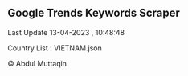 

## Google Trends Keywords Scraper 
 
Last Update 13-04-2023 , 10:48:48

Country List :
VIETNAM.json



© Abdul Muttaqin 

